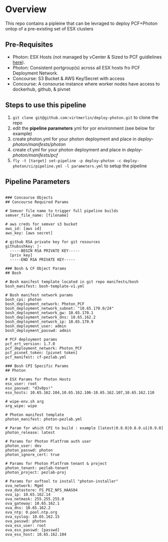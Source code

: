 # Overview

This repo contains a pipleine that can be levraged to deploy PCF+Photon ontop of a pre-existing set of ESX clusters

## Pre-Requisites


* Photon: ESX Hosts (not managed by vCenter & Sized to PCF guidlelines [here](http://pcfsizer.cfapps.pez.pivotal.io)).
* Photon: Consistent portgroup(s) across all ESX hosts fro PCF Deployment Network.
* Concourse: S3 Bucket & AWS Key/Secret with access
* Concourse: A consourse instance where worker nodes have access to dockerhub, github, & pivnet

## Steps to use this pipeline

1. `git clone git@github.com:virtmerlin/deploy-photon.git` to clone the repo
2. edit the **pipeline parameters** yml for yor environment (see below for example)
3. create photon.yml for your photon deployment and place in *deploy-photon/manifests/photon*
4. create cf.yml for your photon deployment and place in *deploy-photon/manifests/pcf*
5. `fly -t [target] set-pipeline -p deploy-photon -c deploy-photon/ci/pipeline.yml -l parameters.yml` to setup the pipeline



## Pipeline Parameters

``` 

### Concourse Objects
## Concourse Required Params

# Semver file name to trigger full pipeline builds
semver_file_name: [filename]

# aws creds for semver s3 bucket
aws_id: [aws id]
aws_key: [aws secret] 

# github RSA private key for git resources
githubsshkey: |-
  -----BEGIN RSA PRIVATE KEY-----
  [priv key]
  -----END RSA PRIVATE KEY-----

### Bosh & CF Object Params
## Bosh

# Bosh manifest template located in git repo manifests/bosh
bosh_manifest: bosh-template-v1.yml

# Bosh manifest network params
bosh_cpi: photon
bosh_deployment_network: Photon_PCF
bosh_deployment_network_subnet: "10.65.170.0/24"
bosh_deployment_network_gw: 10.65.170.1
bosh_deployment_network_dns: 10.65.162.2
bosh_deployment_network_ip: 10.65.170.9
bosh_deployment_user: admin
bosh_deployment_passwd: admin

# PCF deployment params
pcf_ert_version: 1.7.0
pcf_deployment_network: Photon_PCF
pcf_pivnet_token: [pivnet token]
pcf_manifest: cf-pezlab.yml

### Bosh CPI Specific Params
## Photon

# ESX Params for Photon Hosts
esx_user: root
esx_passwd: "d3v0ps!"
esx_hosts: 10.65.162.104,10.65.162.106-10.65.162.107,10.65.162.110

# wipe-env.sh arg
arg_wipe: wipe

# Photon manifest template
photon_manifest: photon-pezlab.yml

# Param for which CPI to build : example [latest|0.8.0|0.8.0.u1|0.9.0]
photon_release: latest

# Params for Photon Platfrom auth user
photon_user: dev
photon_passwd: photon
photon_ignore_cert: true

# Params for Photon Platfrom tenant & project
photon_tenant: pezlab-tenant
photon_project: pezlab-proj

# Params for ovftool to install "photon-installer"
ova_network: Mgmt
ova_datastore: FS_PEZ_NFS_HAAS04
ova_ip: 10.65.162.14
ova_netmask: 255.255.255.0
ova_gateway: 10.65.162.1
ova_dns: 10.65.162.2
ova_ntp: 0.pool.ntp.org
ova_syslog: 10.65.162.15
ova_passwd: photon
ova_esx_user: root
ova_esx_passwd: [passwd]
ova_esx_host: 10.65.162.104
```

